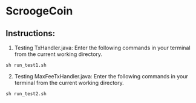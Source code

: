 # ScroogeCoin

## Instructions:

1) Testing TxHandler.java: Enter the following commands in your terminal from the current working directory.
```bashs
sh run_test1.sh
```

2) Testing MaxFeeTxHandler.java: Enter the following commands in your terminal from the current working directory.
```bashs
sh run_test2.sh
```
